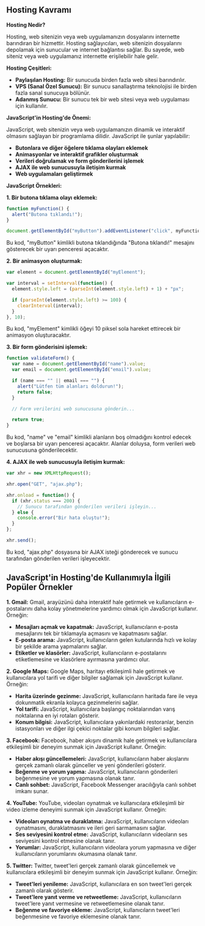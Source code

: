 ## Hosting Kavramı

**Hosting Nedir?**

Hosting, web sitenizin veya web uygulamanızın dosyalarını internette barındıran bir hizmettir. Hosting sağlayıcıları, web sitenizin dosyalarını depolamak için sunucular ve internet bağlantısı sağlar. Bu sayede, web siteniz veya web uygulamanız internette erişilebilir hale gelir.

**Hosting Çeşitleri:**

* **Paylaşılan Hosting:** Bir sunucuda birden fazla web sitesi barındırılır.
* **VPS (Sanal Özel Sunucu):** Bir sunucu sanallaştırma teknolojisi ile birden fazla sanal sunucuya bölünür.
* **Adanmış Sunucu:** Bir sunucu tek bir web sitesi veya web uygulaması için kullanılır.

**JavaScript'in Hosting'de Önemi:**

JavaScript, web sitenizin veya web uygulamanızın dinamik ve interaktif olmasını sağlayan bir programlama dilidir. JavaScript ile şunlar yapılabilir:

* **Butonlara ve diğer öğelere tıklama olayları eklemek**
* **Animasyonlar ve interaktif grafikler oluşturmak**
* **Verileri doğrulamak ve form gönderilerini işlemek**
* **AJAX ile web sunucusuyla iletişim kurmak**
* **Web uygulamaları geliştirmek**

**JavaScript Örnekleri:**

**1. Bir butona tıklama olayı eklemek:**

```javascript
function myFunction() {
  alert("Butona tıklandı!");
}

document.getElementById("myButton").addEventListener("click", myFunction);
```

Bu kod, "myButton" kimlikli butona tıklandığında "Butona tıklandı!" mesajını gösterecek bir uyarı penceresi açacaktır.

**2. Bir animasyon oluşturmak:**

```javascript
var element = document.getElementById("myElement");

var interval = setInterval(function() {
  element.style.left = (parseInt(element.style.left) + 1) + "px";

  if (parseInt(element.style.left) >= 100) {
    clearInterval(interval);
  }
}, 10);
```

Bu kod, "myElement" kimlikli öğeyi 10 piksel sola hareket ettirecek bir animasyon oluşturacaktır.

**3. Bir form gönderisini işlemek:**

```javascript
function validateForm() {
  var name = document.getElementById("name").value;
  var email = document.getElementById("email").value;

  if (name === "" || email === "") {
    alert("Lütfen tüm alanları doldurun!");
    return false;
  }

  // Form verilerini web sunucusuna gönderin...

  return true;
}
```

Bu kod, "name" ve "email" kimlikli alanların boş olmadığını kontrol edecek ve boşlarsa bir uyarı penceresi açacaktır. Alanlar doluysa, form verileri web sunucusuna gönderilecektir.

**4. AJAX ile web sunucusuyla iletişim kurmak:**

```javascript
var xhr = new XMLHttpRequest();

xhr.open("GET", "ajax.php");

xhr.onload = function() {
  if (xhr.status === 200) {
    // Sunucu tarafından gönderilen verileri işleyin...
  } else {
    console.error("Bir hata oluştu!");
  }
};

xhr.send();
```

Bu kod, "ajax.php" dosyasına bir AJAX isteği gönderecek ve sunucu tarafından gönderilen verileri işleyecektir.


## JavaScript'in Hosting'de Kullanımıyla İlgili Popüler Örnekler

**1. Gmail:** Gmail, arayüzünü daha interaktif hale getirmek ve kullanıcıların e-postalarını daha kolay yönetmelerine yardımcı olmak için JavaScript kullanır. Örneğin:

* **Mesajları açmak ve kapatmak:** JavaScript, kullanıcıların e-posta mesajlarını tek bir tıklamayla açmasını ve kapatmasını sağlar.
* **E-posta arama:** JavaScript, kullanıcıların gelen kutularında hızlı ve kolay bir şekilde arama yapmalarını sağlar.
* **Etiketler ve klasörler:** JavaScript, kullanıcıların e-postalarını etiketlemesine ve klasörlere ayırmasına yardımcı olur.

**2. Google Maps:** Google Maps, haritayı etkileşimli hale getirmek ve kullanıcılara yol tarifi ve diğer bilgiler sağlamak için JavaScript kullanır. Örneğin:

* **Harita üzerinde gezinme:** JavaScript, kullanıcıların haritada fare ile veya dokunmatik ekranla kolayca gezinmelerini sağlar.
* **Yol tarifi:** JavaScript, kullanıcılara başlangıç noktalarından varış noktalarına en iyi rotaları gösterir.
* **Konum bilgisi:** JavaScript, kullanıcılara yakınlardaki restoranlar, benzin istasyonları ve diğer ilgi çekici noktalar gibi konum bilgileri sağlar.

**3. Facebook:** Facebook, haber akışını dinamik hale getirmek ve kullanıcılara etkileşimli bir deneyim sunmak için JavaScript kullanır. Örneğin:

* **Haber akışı güncellemeleri:** JavaScript, kullanıcıların haber akışlarını gerçek zamanlı olarak günceller ve yeni gönderileri gösterir.
* **Beğenme ve yorum yapma:** JavaScript, kullanıcıların gönderileri beğenmesine ve yorum yapmasına olanak tanır.
* **Canlı sohbet:** JavaScript, Facebook Messenger aracılığıyla canlı sohbet imkanı sunar.

**4. YouTube:** YouTube, videoları oynatmak ve kullanıcılara etkileşimli bir video izleme deneyimi sunmak için JavaScript kullanır. Örneğin:

* **Videoları oynatma ve duraklatma:** JavaScript, kullanıcıların videoları oynatmasını, duraklatmasını ve ileri geri sarmamasını sağlar.
* **Ses seviyesini kontrol etme:** JavaScript, kullanıcıların videoların ses seviyesini kontrol etmesine olanak tanır.
* **Yorumlar:** JavaScript, kullanıcıların videolara yorum yapmasına ve diğer kullanıcıların yorumlarını okumasına olanak tanır.

**5. Twitter:** Twitter, tweet'leri gerçek zamanlı olarak güncellemek ve kullanıcılara etkileşimli bir deneyim sunmak için JavaScript kullanır. Örneğin:

* **Tweet'leri yenileme:** JavaScript, kullanıcılara en son tweet'leri gerçek zamanlı olarak gösterir.
* **Tweet'lere yanıt verme ve retweetleme:** JavaScript, kullanıcıların tweet'lere yanıt vermesine ve retweetlemesine olanak tanır.
* **Beğenme ve favoriye ekleme:** JavaScript, kullanıcıların tweet'leri beğenmesine ve favoriye eklemesine olanak tanır.

